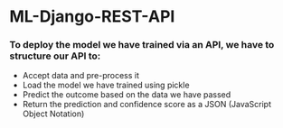 # ML-Django-REST-API


### To deploy the model we have trained via an API, we have to structure our API to:

* Accept data and pre-process it
* Load the model we have trained using pickle
* Predict the outcome based on the data we have passed
* Return the prediction and confidence score as a JSON (JavaScript Object Notation)

